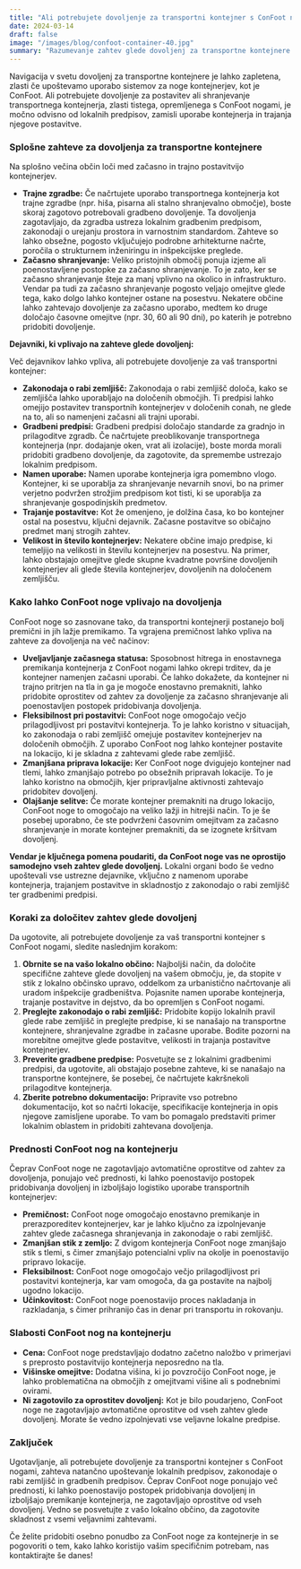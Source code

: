 ```yaml
---
title: "Ali potrebujete dovoljenje za transportni kontejner s ConFoot nogami?"
date: 2024-03-14
draft: false
image: "/images/blog/confoot-container-40.jpg"
summary: "Razumevanje zahtev glede dovoljenj za transportne kontejnere s ConFoot nogami. Naučite se razlikovati med začasno in trajno postavitvijo ter kako ConFoot lahko poenostavi logistiko."
---
```


Navigacija v svetu dovoljenj za transportne kontejnere je lahko zapletena, zlasti če upoštevamo uporabo sistemov za noge kontejnerjev, kot je ConFoot. Ali potrebujete dovoljenje za postavitev ali shranjevanje transportnega kontejnerja, zlasti tistega, opremljenega s ConFoot nogami, je močno odvisno od lokalnih predpisov, zamisli uporabe kontejnerja in trajanja njegove postavitve.

### Splošne zahteve za dovoljenja za transportne kontejnere

Na splošno večina občin loči med začasno in trajno postavitvijo kontejnerjev.

*   **Trajne zgradbe:** Če načrtujete uporabo transportnega kontejnerja kot trajne zgradbe (npr. hiša, pisarna ali stalno shranjevalno območje), boste skoraj zagotovo potrebovali gradbeno dovoljenje. Ta dovoljenja zagotavljajo, da zgradba ustreza lokalnim gradbenim predpisom, zakonodaji o urejanju prostora in varnostnim standardom. Zahteve so lahko obsežne, pogosto vključujejo podrobne arhitekturne načrte, poročila o strukturnem inženiringu in inšpekcijske preglede.
*   **Začasno shranjevanje:** Veliko pristojnih območij ponuja izjeme ali poenostavljene postopke za začasno shranjevanje. To je zato, ker se začasno shranjevanje šteje za manj vplivno na okolico in infrastrukturo. Vendar pa tudi za začasno shranjevanje pogosto veljajo omejitve glede tega, kako dolgo lahko kontejner ostane na posestvu. Nekatere občine lahko zahtevajo dovoljenje za začasno uporabo, medtem ko druge določajo časovne omejitve (npr. 30, 60 ali 90 dni), po katerih je potrebno pridobiti dovoljenje.

**Dejavniki, ki vplivajo na zahteve glede dovoljenj:**

Več dejavnikov lahko vpliva, ali potrebujete dovoljenje za vaš transportni kontejner:

*   **Zakonodaja o rabi zemljišč:** Zakonodaja o rabi zemljišč določa, kako se zemljišča lahko uporabljajo na določenih območjih. Ti predpisi lahko omejijo postavitev transportnih kontejnerjev v določenih conah, ne glede na to, ali so namenjeni začasni ali trajni uporabi.
*   **Gradbeni predpisi:** Gradbeni predpisi določajo standarde za gradnjo in prilagoditve zgradb. Če načrtujete preoblikovanje transportnega kontejnerja (npr. dodajanje oken, vrat ali izolacije), boste morda morali pridobiti gradbeno dovoljenje, da zagotovite, da spremembe ustrezajo lokalnim predpisom.
*   **Namen uporabe:** Namen uporabe kontejnerja igra pomembno vlogo. Kontejner, ki se uporablja za shranjevanje nevarnih snovi, bo na primer verjetno podvržen strožjim predpisom kot tisti, ki se uporablja za shranjevanje gospodinjskih predmetov.
*   **Trajanje postavitve:** Kot že omenjeno, je dolžina časa, ko bo kontejner ostal na posestvu, ključni dejavnik. Začasne postavitve so običajno predmet manj strogih zahtev.
*   **Velikost in število kontejnerjev:** Nekatere občine imajo predpise, ki temeljijo na velikosti in številu kontejnerjev na posestvu. Na primer, lahko obstajajo omejitve glede skupne kvadratne površine dovoljenih kontejnerjev ali glede števila kontejnerjev, dovoljenih na določenem zemljišču.

### Kako lahko ConFoot noge vplivajo na dovoljenja

ConFoot noge so zasnovane tako, da transportni kontejnerji postanejo bolj premični in jih lažje premikamo. Ta vgrajena premičnost lahko vpliva na zahteve za dovoljenja na več načinov:

*   **Uveljavljanje začasnega statusa:** Sposobnost hitrega in enostavnega premikanja kontejnerja z ConFoot nogami lahko okrepi trditev, da je kontejner namenjen začasni uporabi. Če lahko dokažete, da kontejner ni trajno pritrjen na tla in ga je mogoče enostavno premakniti, lahko pridobite oprostitev od zahtev za dovoljenje za začasno shranjevanje ali poenostavljen postopek pridobivanja dovoljenja.
*   **Fleksibilnost pri postavitvi:** ConFoot noge omogočajo večjo prilagodljivost pri postavitvi kontejnerja. To je lahko koristno v situacijah, ko zakonodaja o rabi zemljišč omejuje postavitev kontejnerjev na določenih območjih. Z uporabo ConFoot nog lahko kontejner postavite na lokacijo, ki je skladna z zahtevami glede rabe zemljišč.
*   **Zmanjšana priprava lokacije:** Ker ConFoot noge dvigujejo kontejner nad tlemi, lahko zmanjšajo potrebo po obsežnih pripravah lokacije. To je lahko koristno na območjih, kjer pripravljalne aktivnosti zahtevajo pridobitev dovoljenj.
*   **Olajšanje selitve:** Če morate kontejner premakniti na drugo lokacijo, ConFoot noge to omogočajo na veliko lažji in hitrejši način. To je še posebej uporabno, če ste podvrženi časovnim omejitvam za začasno shranjevanje in morate kontejner premakniti, da se izognete kršitvam dovoljenj.

**Vendar je ključnega pomena poudariti, da ConFoot noge vas ne oprostijo samodejno vseh zahtev glede dovoljenj.** Lokalni organi bodo še vedno upoštevali vse ustrezne dejavnike, vključno z namenom uporabe kontejnerja, trajanjem postavitve in skladnostjo z zakonodajo o rabi zemljišč ter gradbenimi predpisi.

### Koraki za določitev zahtev glede dovoljenj

Da ugotovite, ali potrebujete dovoljenje za vaš transportni kontejner s ConFoot nogami, sledite naslednjim korakom:

1.  **Obrnite se na vašo lokalno občino:** Najboljši način, da določite specifične zahteve glede dovoljenj na vašem območju, je, da stopite v stik z lokalno občinsko upravo, oddelkom za urbanistično načrtovanje ali uradom inšpekcije gradbeništva. Pojasnite namen uporabe kontejnerja, trajanje postavitve in dejstvo, da bo opremljen s ConFoot nogami.
2.  **Preglejte zakonodajo o rabi zemljišč:** Pridobite kopijo lokalnih pravil glede rabe zemljišč in preglejte predpise, ki se nanašajo na transportne kontejnere, shranjevalne zgradbe in začasne uporabe. Bodite pozorni na morebitne omejitve glede postavitve, velikosti in trajanja postavitve kontejnerjev.
3.  **Preverite gradbene predpise:** Posvetujte se z lokalnimi gradbenimi predpisi, da ugotovite, ali obstajajo posebne zahteve, ki se nanašajo na transportne kontejnere, še posebej, če načrtujete kakršnekoli prilagoditve kontejnerja.
4.  **Zberite potrebno dokumentacijo:** Pripravite vso potrebno dokumentacijo, kot so načrti lokacije, specifikacije kontejnerja in opis njegove zamisljene uporabe. To vam bo pomagalo predstaviti primer lokalnim oblastem in pridobiti zahtevana dovoljenja.

### Prednosti ConFoot nog na kontejnerju

Čeprav ConFoot noge ne zagotavljajo avtomatične oprostitve od zahtev za dovoljenja, ponujajo več prednosti, ki lahko poenostavijo postopek pridobivanja dovoljenj in izboljšajo logistiko uporabe transportnih kontejnerjev:

*   **Premičnost:** ConFoot noge omogočajo enostavno premikanje in prerazporeditev kontejnerjev, kar je lahko ključno za izpolnjevanje zahtev glede začasnega shranjevanja in zakonodaje o rabi zemljišč.
*   **Zmanjšan stik z zemljo:** Z dvigom kontejnerja ConFoot noge zmanjšajo stik s tlemi, s čimer zmanjšajo potencialni vpliv na okolje in poenostavijo pripravo lokacije.
*   **Fleksibilnost:** ConFoot noge omogočajo večjo prilagodljivost pri postavitvi kontejnerja, kar vam omogoča, da ga postavite na najbolj ugodno lokacijo.
*   **Učinkovitost:** ConFoot noge poenostavijo proces nakladanja in razkladanja, s čimer prihranijo čas in denar pri transportu in rokovanju.

### Slabosti ConFoot nog na kontejnerju

*   **Cena:** ConFoot noge predstavljajo dodatno začetno naložbo v primerjavi s preprosto postavitvijo kontejnerja neposredno na tla.
*   **Višinske omejitve:** Dodatna višina, ki jo povzročijo ConFoot noge, je lahko problematična na območjih z omejitvami višine ali s podnebnimi ovirami.
*   **Ni zagotovilo za oprostitev dovoljenj:** Kot je bilo poudarjeno, ConFoot noge ne zagotavljajo avtomatične oprostitve od vseh zahtev glede dovoljenj. Morate še vedno izpolnjevati vse veljavne lokalne predpise.

### Zaključek

Ugotavljanje, ali potrebujete dovoljenje za transportni kontejner s ConFoot nogami, zahteva natančno upoštevanje lokalnih predpisov, zakonodaje o rabi zemljišč in gradbenih predpisov. Čeprav ConFoot noge ponujajo več prednosti, ki lahko poenostavijo postopek pridobivanja dovoljenj in izboljšajo premikanje kontejnerja, ne zagotavljajo oprostitve od vseh dovoljenj. Vedno se posvetujte z vašo lokalno občino, da zagotovite skladnost z vsemi veljavnimi zahtevami.

Če želite pridobiti osebno ponudbo za ConFoot noge za kontejnerje in se pogovoriti o tem, kako lahko koristijo vašim specifičnim potrebam, nas kontaktirajte še danes!